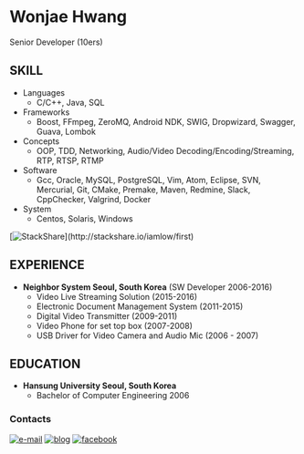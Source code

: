 # Wonjae Hwang
Senior Developer (10ers)

## SKILL
* Languages
  * C/C++, Java, SQL
* Frameworks	
  * Boost, FFmpeg, ZeroMQ, Android NDK, SWIG, Dropwizard, Swagger, Guava, Lombok
* Concepts	
  * OOP, TDD, Networking, Audio/Video Decoding/Encoding/Streaming, RTP, RTSP, RTMP
* Software	
  * Gcc, Oracle, MySQL, PostgreSQL, Vim, Atom, Eclipse, SVN, Mercurial, Git, CMake, Premake, Maven, Redmine, Slack, CppChecker, Valgrind, Docker 
* System	
  * Centos, Solaris, Windows

[![StackShare](http://img.shields.io/badge/tech-stack(click_here)-0690fa.svg?style=flat)](http://stackshare.io/iamlow/first)

## EXPERIENCE
* **Neighbor System	Seoul, South Korea** (SW Developer 2006-2016)
  *	Video Live Streaming Solution (2015-2016)
  *	Electronic Document Management System (2011-2015)
  * Digital Video Transmitter (2009-2011)
  * Video Phone for set top box (2007-2008)
  *	USB Driver for Video Camera and Audio Mic (2006 - 2007)

## EDUCATION
* **Hansung University	Seoul, South Korea**
  * Bachelor of Computer Engineering	2006

### Contacts
[![e-mail](https://img.shields.io/badge/e--mail-iamlow@gmail.com-orange.svg)](mailto:iamlow@gmail.com)
[![blog](https://img.shields.io/badge/blog-iamlow.tistory.com-yellowgreen.svg)](http://iamlow.tistory.com)
[![facebook](https://img.shields.io/badge/facebook-FB-blue.svg)](https://www.facebook.com/iaml0w)

